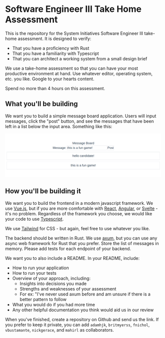 # Software Engineer III Take Home Assessment 

This is the repository for the System Initiatives Software Engineer III take-home assessment. It is designed to verify:

* That you have a proficiency with Rust
* That you have a familiarity with Typescript
* That you can architect a working system from a small design brief

We use a take-home assessment so that you can have your most productive environment at hand. Use whatever editor, operating
system, etc. you like. Google to your hearts content.

Spend no more than 4 hours on this assessment.

## What you'll be building

We want you to build a simple message board application. Users will input messages, click the "post" button, and see the
messages that have been left in a list below the input area. Something like this:

![message board](message_board.png)

## How you'll be building it

We want you to build the frontend in a modern javascript framework. We use [Vue.js](http://vuejs.org), but if you are
more comfortable with [React](http://reactjs.org), [Angular](http://angular.js), or [Svelte](http://svelte.dev) - it's
no problem. Regardless of the framework you choose, we would like your code to use [Typescript](http://typescriptlang.org).

We use [Tailwind](http://tailwindcss.com) for CSS - but again, feel free to use whatever you like.

The backend should be written in Rust. We use [axum](https://github.com/tokio-rs/axum), but you can use any
async web framework for Rust that you prefer. Store the list of messages in memory. Please add tests for each
endpoint of your backend.

We want you to also include a README. In your README, include: 
* How to run your application
* How to run your tests
* Overview of your approach, including:
    * Insights into decisions you made
    * Strengths and weaknesses of your assessment
    * For ex: "I've never used axum before and am unsure if there is a better pattern to follow 
* What you would do if you had more time
* Any other helpful documentation you think would aid us in our review

When you've finished, create a repository on Github and send us the link. If you prefer to keep it private,
you can add `adamhjk`, `britmyerss`, `fnichol`, `vbustamante`, `nickgerace`, and `mahirl` as collaborators. 

